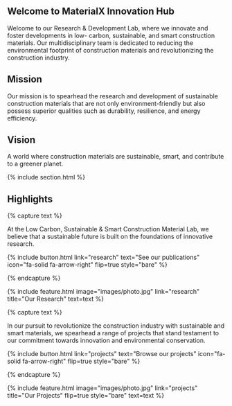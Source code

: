 ---
---

## Welcome to MaterialX Innovation Hub
Welcome to our Research &amp; Development Lab, where we innovate and foster developments in low-
carbon, sustainable, and smart construction materials. Our multidisciplinary team is dedicated to
reducing the environmental footprint of construction materials and revolutionizing the construction
industry.

## Mission
Our mission is to spearhead the research and development of sustainable construction materials that
are not only environment-friendly but also possess superior qualities such as durability, resilience, and
energy efficiency.

## Vision
A world where construction materials are sustainable, smart, and contribute to a greener planet.

{% include section.html %}

## Highlights

{% capture text %}

At the Low Carbon, Sustainable &amp; Smart Construction Material Lab, we believe that a sustainable future
is built on the foundations of innovative research.

{%
  include button.html
  link="research"
  text="See our publications"
  icon="fa-solid fa-arrow-right"
  flip=true
  style="bare"
%}

{% endcapture %}

{%
  include feature.html
  image="images/photo.jpg"
  link="research"
  title="Our Research"
  text=text
%}

{% capture text %}

In our pursuit to revolutionize the construction industry with sustainable and smart materials, we
spearhead a range of projects that stand testament to our commitment towards innovation and
environmental conservation.

{%
  include button.html
  link="projects"
  text="Browse our projects"
  icon="fa-solid fa-arrow-right"
  flip=true
  style="bare"
%}

{% endcapture %}

{%
  include feature.html
  image="images/photo.jpg"
  link="projects"
  title="Our Projects"
  flip=true
  style="bare"
  text=text
%}

